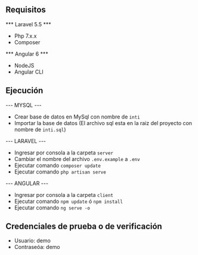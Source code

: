 ## Requisitos

*** Laravel 5.5 ***
- Php 7.x.x
- Composer

*** Angular 6 ***
- NodeJS
- Angular CLI

## Ejecución

--- MYSQL ---

- Crear base de datos en MySql con nombre de `inti`
- Importar la base de datos (El archivo sql esta en la raiz del proyecto con nombre de `inti.sql`)

--- LARAVEL ---

- Ingresar por consola a la carpeta `server`
- Cambiar el nombre del archivo `.env.example` a `.env`
- Ejecutar comando `composer update`
- Ejecutar comando `php artisan serve`

--- ANGULAR ---

- Ingresar por consola a la carpeta `client`
- Ejecutar comando `npm update` ó `npm install`
- Ejecutar comando `ng serve -o`

## Credenciales de prueba o de verificación

- Usuario: demo
- Contraseóa: demo